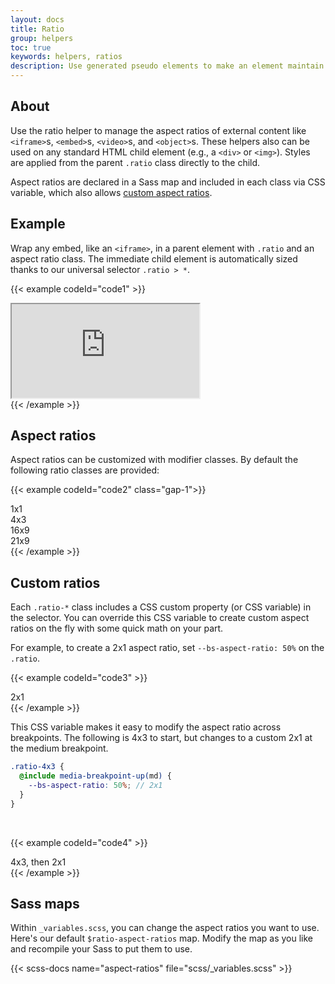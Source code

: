 ```yaml
---
layout: docs
title: Ratio
group: helpers
toc: true
keywords: helpers, ratios
description: Use generated pseudo elements to make an element maintain the aspect ratio of your choosing. Perfect for responsively handling video or slideshow embeds based on the width of the parent.
---
```


## About

Use the ratio helper to manage the aspect ratios of external content like `<iframe>`s, `<embed>`s, `<video>`s, 
and `<object>`s. These helpers also can be used on any standard HTML child element (e.g., a `<div>` or `<img>`). 
Styles are applied from the parent `.ratio` class directly to the child.

Aspect ratios are declared in a Sass map and included in each class via CSS variable, which also allows 
[custom aspect ratios](#custom-ratios).

## Example

Wrap any embed, like an `<iframe>`, in a parent element with `.ratio` and an aspect ratio class. The immediate 
child element is automatically sized thanks to our universal selector `.ratio > *`.

{{< example codeId="code1" >}}
<div class="ratio ratio-16x9">
  <iframe src="https://www.youtube.com/embed/5bPEr4CpIoE" title="YouTube video: Earth Our Only Home 4K UHD Environmental Short Film" allowfullscreen></iframe>
</div>
{{< /example >}}

## Aspect ratios

Aspect ratios can be customized with modifier classes. By default the following ratio classes are provided:

{{< example codeId="code2" class="gap-1">}}
<div class="ratio ratio-1x1 d-inline-block" style="width: 10rem;">
  <div class="border d-flex justify-content-center align-items-center">1x1</div>
</div>
<div class="ratio ratio-4x3 d-inline-block" style="width: 10rem;">
  <div class="border d-flex justify-content-center align-items-center">4x3</div>
</div>
<div class="ratio ratio-16x9 d-inline-block" style="width: 10rem;">
  <div class="border d-flex justify-content-center align-items-center">16x9</div>
</div>
<div class="ratio ratio-21x9 d-inline-block" style="width: 10rem;">
  <div class="border d-flex justify-content-center align-items-center">21x9</div>
</div>
{{< /example >}}

## Custom ratios

Each `.ratio-*` class includes a CSS custom property (or CSS variable) in the selector. You can override this CSS 
variable to create custom aspect ratios on the fly with some quick math on your part.

For example, to create a 2x1 aspect ratio, set `--bs-aspect-ratio: 50%` on the `.ratio`.

{{< example codeId="code3" >}}
<div class="ratio" style="--bs-aspect-ratio: 50%; width: 10rem;">
  <div class="border d-flex justify-content-center align-items-center">2x1</div>
</div>
{{< /example >}}

This CSS variable makes it easy to modify the aspect ratio across breakpoints. The following is 4x3 to start, but 
changes to a custom 2x1 at the medium breakpoint.

```scss
.ratio-4x3 {
  @include media-breakpoint-up(md) {
    --bs-aspect-ratio: 50%; // 2x1
  }
}
```
<br>

{{< example codeId="code4" >}}
<div class="ratio ratio-4x3" style="width: 10rem;">
  <div class="border d-flex justify-content-center align-items-center">4x3, then 2x1</div>
</div>
{{< /example >}}


## Sass maps

Within `_variables.scss`, you can change the aspect ratios you want to use. Here's our 
default `$ratio-aspect-ratios` map. Modify the map as you like and recompile your Sass to put them to use.

{{< scss-docs name="aspect-ratios" file="scss/_variables.scss" >}}
